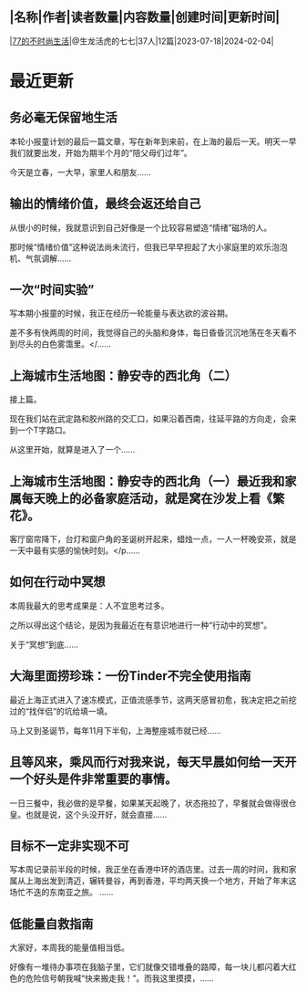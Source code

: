 |名称|作者|读者数量|内容数量|创建时间|更新时间|
---
|[77的不时尚生活](https://xiaobot.net/p/77memo?refer=0b133df9-27dc-423b-8101-639049001c13)|@生龙活虎的七七|37人|12篇|2023-07-18|2024-02-04|

# 最近更新
## 务必毫无保留地生活
本轮小报童计划的最后一篇文章，写在新年到来前，在上海的最后一天。明天一早我们就要出发，开始为期半个月的“陪父母们过年”。

今天是立春，一大早，家里人和朋友......
## 输出的情绪价值，最终会返还给自己
从很小的时候，我就意识到自己好像是一个比较容易塑造“情绪”磁场的人。

那时候“情绪价值”这种说法尚未流行，但我已早早担起了大小家庭里的欢乐泡泡机、气氛调解......
## 一次“时间实验”
写本期小报童的时候，我正在经历一轮能量与表达欲的波谷期。

差不多有快两周的时间，我觉得自己的头脑和身体，每日昏昏沉沉地荡在冬天看不到尽头的白色雾霭里。</......
## 上海城市生活地图：静安寺的西北角（二）
接上篇。

现在我们站在武定路和胶州路的交汇口，如果沿着西南，往延平路的方向走，会来到一个T字路口。

从这里开始，就算是进入了一个......
## 上海城市生活地图：静安寺的西北角（一）最近我和家属每天晚上的必备家庭活动，就是窝在沙发上看《繁花》。

客厅窗帘降下，台灯和窗户角的圣诞树开起来，蜡烛一点，一人一杯晚安茶，就是一天中最有实感的愉快时刻。</p......
## 如何在行动中冥想
本周我最大的思考成果是：人不宜思考过多。

之所以得出这个结论，是因为我最近在有意识地进行一种“行动中的冥想”。

关于“冥想”到底......
## 大海里面捞珍珠：一份Tinder不完全使用指南
最近上海正式进入了速冻模式，正值流感季节，这两天感冒初愈，我决定把之前挖过的“找伴侣”的坑给填一填。

马上又到圣诞节，每年11月下半旬，上海整座城市就已经......
## 且等风来，乘风而行对我来说，每天早晨如何给一天开一个好头是件非常重要的事情。

一日三餐中，我必做的是早餐，如果某天起晚了，状态拖拉了，早餐就会做得很仓皇。也就是说，这个头没开好，就会直接......
## 目标不一定非实现不可
写本周记录前半段的时候，我正坐在香港中环的酒店里。过去一周的时间，我和家属从上海出发到清迈，辗转曼谷，再到香港，平均两天换一个地方，开始了年末这场忙不迭的东南亚之旅。
......
## 低能量自救指南
大家好，本周我的能量值相当低。

好像有一堆待办事项在我脑子里，它们就像交错堆叠的路障，每一块儿都闪着大红色的危险信号朝我喊“快来搬走我！”。而我这里摸摸，......

